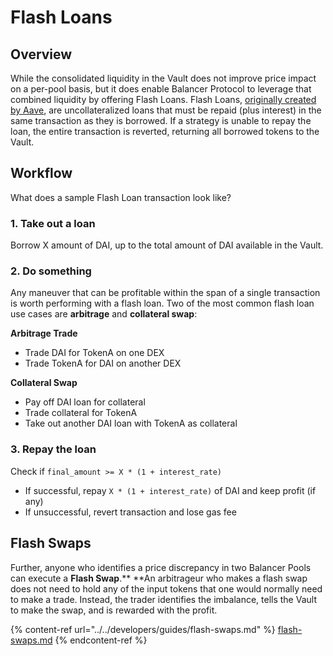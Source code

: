 # Flash Loans

## Overview

While the consolidated liquidity in the Vault does not improve price impact on a per-pool basis, but it does enable Balancer Protocol to leverage that combined liquidity by offering Flash Loans. Flash Loans, [originally created by Aave](https://aave.com/flash-loans/), are uncollateralized loans that must be repaid (plus interest) in the same transaction as they is borrowed. If a strategy is unable to repay the loan, the entire transaction is reverted, returning all borrowed tokens to the Vault.

## Workflow

What does a sample Flash Loan transaction look like?

### 1. Take out a loan

Borrow X amount of DAI, up to the total amount of DAI available in the Vault.

### 2. Do something

Any maneuver that can be profitable within the span of a single transaction is worth performing with a flash loan. Two of the most common flash loan use cases are **arbitrage** and **collateral swap**:

**Arbitrage Trade**

* Trade DAI for TokenA on one DEX
* Trade TokenA for DAI on another DEX

**Collateral Swap**

* Pay off DAI loan for collateral
* Trade collateral for TokenA
* Take out another DAI loan with TokenA as collateral

### 3. Repay the loan

Check if `final_amount >= X * (1 + interest_rate)`

* If successful, repay `X * (1 + interest_rate)` of DAI and keep profit (if any)
* If unsuccessful, revert transaction and lose gas fee

## Flash Swaps

Further, anyone who identifies a price discrepancy in two Balancer Pools can execute a **Flash Swap**.** **An arbitrageur who makes a flash swap does not need to hold any of the input tokens that one would normally need to make a trade. Instead, the trader identifies the imbalance, tells the Vault to make the swap, and is rewarded with the profit.

{% content-ref url="../../developers/guides/flash-swaps.md" %}
[flash-swaps.md](../../developers/guides/flash-swaps.md)
{% endcontent-ref %}
